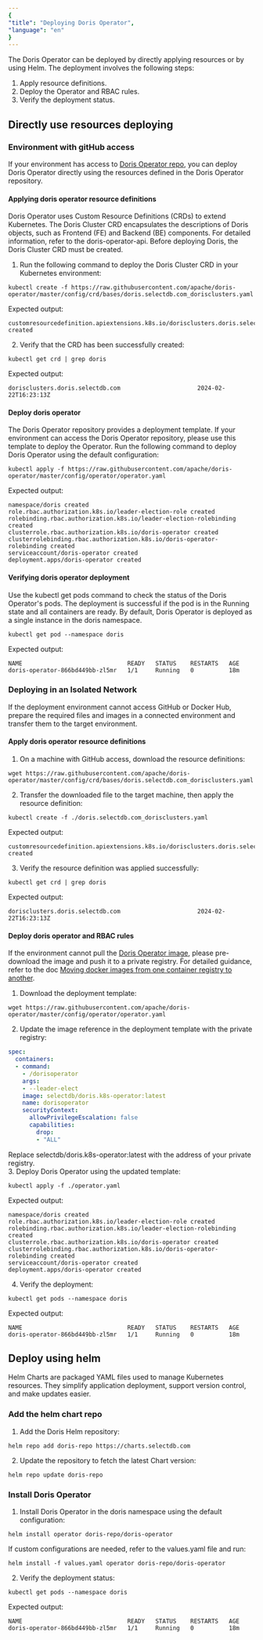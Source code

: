 ```yaml
---
{
"title": "Deploying Doris Operator",
"language": "en"
}
---
```


<!-- 
Licensed to the Apache Software Foundation (ASF) under one
or more contributor license agreements.  See the NOTICE file
distributed with this work for additional information
regarding copyright ownership.  The ASF licenses this file
to you under the Apache License, Version 2.0 (the
"License"); you may not use this file except in compliance
with the License.  You may obtain a copy of the License at

  http://www.apache.org/licenses/LICENSE-2.0

Unless required by applicable law or agreed to in writing,
software distributed under the License is distributed on an
"AS IS" BASIS, WITHOUT WARRANTIES OR CONDITIONS OF ANY
KIND, either express or implied.  See the License for the
specific language governing permissions and limitations
under the License.
-->

The Doris Operator can be deployed by directly applying resources or by using Helm.
The deployment involves the following steps:
1. Apply resource definitions.
2. Deploy the Operator and RBAC rules.  
3. Verify the deployment status.

## Directly use resources deploying

###  Environment with gitHub access
If your environment has access to [Doris Operator repo](https://github.com/apache/doris-operator), you can deploy Doris Operator directly using the resources defined in the Doris Operator repository. 

#### Applying doris operator resource definitions
Doris Operator uses Custom Resource Definitions (CRDs) to extend Kubernetes. The Doris Cluster CRD encapsulates the descriptions of Doris objects, such as Frontend (FE) and Backend (BE) components. For detailed information, refer to the doris-operator-api. Before deploying Doris, the Doris Cluster CRD must be created.  
1. Run the following command to deploy the Doris Cluster CRD in your Kubernetes environment:
  ```shell
  kubectl create -f https://raw.githubusercontent.com/apache/doris-operator/master/config/crd/bases/doris.selectdb.com_dorisclusters.yaml
  ```
  Expected output:
  ```shell
  customresourcedefinition.apiextensions.k8s.io/dorisclusters.doris.selectdb.com created
  ```
2. Verify that the CRD has been successfully created:
  ```shell
  kubectl get crd | grep doris
  ```
  Expected output:
  ```shell
  dorisclusters.doris.selectdb.com                      2024-02-22T16:23:13Z
  ```

#### Deploy doris operator
The Doris Operator repository provides a deployment template. If your environment can access the Doris Operator repository, please use this template to deploy the Operator.
Run the following command to deploy Doris Operator using the default configuration:
```shell
kubectl apply -f https://raw.githubusercontent.com/apache/doris-operator/master/config/operator/operator.yaml
```
Expected output:
```shell
namespace/doris created
role.rbac.authorization.k8s.io/leader-election-role created
rolebinding.rbac.authorization.k8s.io/leader-election-rolebinding created
clusterrole.rbac.authorization.k8s.io/doris-operator created
clusterrolebinding.rbac.authorization.k8s.io/doris-operator-rolebinding created
serviceaccount/doris-operator created
deployment.apps/doris-operator created
```

#### Verifying doris operator deployment
Use the kubectl get pods command to check the status of the Doris Operator's pods. The deployment is successful if the pod is in the Running state and all containers are ready. By default, Doris Operator is deployed as a single instance in the doris namespace.  
```shell
kubectl get pod --namespace doris
```
Expected output:
```shell
NAME                              READY   STATUS    RESTARTS   AGE
doris-operator-866bd449bb-zl5mr   1/1     Running   0          18m
```

### Deploying in an Isolated Network
If the deployment environment cannot access GitHub or Docker Hub, prepare the required files and images in a connected environment and transfer them to the target environment.  

#### Apply doris operator resource definitions
1. On a machine with GitHub access, download the resource definitions:
  ```shell
  wget https://raw.githubusercontent.com/apache/doris-operator/master/config/crd/bases/doris.selectdb.com_dorisclusters.yaml
  ```
2. Transfer the downloaded file to the target machine, then apply the resource definition:
  ```shell
  kubectl create -f ./doris.selectdb.com_dorisclusters.yaml
  ```
  Expected output:
  ```shell
  customresourcedefinition.apiextensions.k8s.io/dorisclusters.doris.selectdb.com created
  ```
3. Verify the resource definition was applied successfully:
  ```shell
  kubectl get crd | grep doris
  ```
  Expected output:
  ```shell
  dorisclusters.doris.selectdb.com                      2024-02-22T16:23:13Z
  ```

#### Deploy doris operator and RBAC rules
If the environment cannot pull the [Doris Operator image](https://hub.docker.com/repository/docker/selectdb/doris.k8s-operator/general), please pre-download the image and push it to a private registry. For detailed guidance, refer to the doc [Moving docker images from one container registry to another](https://medium.com/@pjbgf/moving-docker-images-from-one-container-registry-to-another-2f1f1631dc49).  
1. Download the deployment template:
  ```shell
  wget https://raw.githubusercontent.com/apache/doris-operator/master/config/operator/operator.yaml
  ```
2. Update the image reference in the deployment template with the private registry:
  ```yaml
  spec:
    containers:
    - command:
      - /dorisoperator
      args:
      - --leader-elect
      image: selectdb/doris.k8s-operator:latest
      name: dorisoperator
      securityContext:
        allowPrivilegeEscalation: false
        capabilities:
          drop:
          - "ALL"
  ```
  Replace selectdb/doris.k8s-operator:latest with the address of your private registry.  
3. Deploy Doris Operator using the updated template:
  ```shell
  kubectl apply -f ./operator.yaml
  ```
  Expected output:
  ```shell
  namespace/doris created
  role.rbac.authorization.k8s.io/leader-election-role created
  rolebinding.rbac.authorization.k8s.io/leader-election-rolebinding created
  clusterrole.rbac.authorization.k8s.io/doris-operator created
  clusterrolebinding.rbac.authorization.k8s.io/doris-operator-rolebinding created
  serviceaccount/doris-operator created
  deployment.apps/doris-operator created
  ```
4. Verify the deployment:
  ```shell
  kubectl get pods --namespace doris
  ```
  Expected output:
  ```shell
  NAME                              READY   STATUS    RESTARTS   AGE
  doris-operator-866bd449bb-zl5mr   1/1     Running   0          18m
  ```

## Deploy using helm
Helm Charts are packaged YAML files used to manage Kubernetes resources. They simplify application deployment, support version control, and make updates easier.

### Add the helm chart repo
1. Add the Doris Helm repository:
  ```shell
  helm repo add doris-repo https://charts.selectdb.com
  ```
2. Update the repository to fetch the latest Chart version:
  ```shell
  helm repo update doris-repo
  ```

### Install Doris Operator
1. Install Doris Operator in the doris namespace using the default configuration:
  ```shell
  helm install operator doris-repo/doris-operator
  ```
  If custom configurations are needed, refer to the values.yaml file and run:
  ```shell
  helm install -f values.yaml operator doris-repo/doris-operator
  ```
2. Verify the deployment status:
  ```shell
  kubectl get pods --namespace doris
  ```
  Expected output:
  ```shell
  NAME                              READY   STATUS    RESTARTS   AGE
  doris-operator-866bd449bb-zl5mr   1/1     Running   0          18m
  ```
